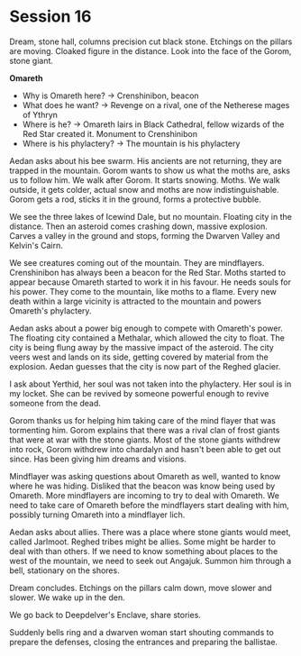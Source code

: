 # Session 16

Dream, stone hall, columns precision cut black stone. Etchings on the pillars are moving. Cloaked figure in the distance. Look into the face of the Gorom, stone giant.

**Omareth**
- Why is Omareth here? -> Crenshinibon, beacon
- What does he want? -> Revenge on a rival, one of the Netherese mages of Ythryn
- Where is he? -> Omareth lairs in Black Cathedral, fellow wizards of the Red Star created it. Monument to Crenshinibon
- Where is his phylactery? -> The mountain is his phylactery

Aedan asks about his bee swarm. His ancients are not returning, they are trapped in the mountain. Gorom wants to show us what the moths are, asks us to follow him. We walk after Gorom. It starts snowing. Moths. We walk outside, it gets colder, actual snow and moths are now indistinguishable. Gorom gets a rod, sticks it in the ground, forms a protective bubble.

We see the three lakes of Icewind Dale, but no mountain. Floating city in the distance. Then an asteroid comes crashing down, massive explosion. Carves a valley in the ground and stops, forming the Dwarven Valley and Kelvin's Cairn.

We see creatures coming out of the mountain. They are mindflayers. Crenshinibon has always been a beacon for the Red Star. Moths started to appear because Omareth started to work it in his favour. He needs souls for his power. They come to the mountain, like moths to a flame. Every new death within a large vicinity is attracted to the mountain and powers Omareth's phylactery.

Aedan asks about a power big enough to compete with Omareth's power. The floating city contained a Methalar, which allowed the city to float. The city is being flung away by the massive impact of the asteroid. The city veers west and lands on its side, getting covered by material from the explosion. Aedan guesses that the city is now part of the Reghed glacier.

I ask about Yerthid, her soul was not taken into the phylactery. Her soul is in my locket. She can be revived by someone powerful enough to revive someone from the dead.

Gorom thanks us for helping him taking care of the mind flayer that was tormenting him. Gorom explains that there was a rival clan of frost giants that were at war with the stone giants. Most of the stone giants withdrew into rock, Gorom withdrew into chardalyn and hasn't been able to get out since. Has been giving him dreams and visions.

Mindflayer was asking questions about Omareth as well, wanted to know where he was hiding. Disliked that the beacon was know being used by Omareth. More mindflayers are incoming to try to deal with Omareth. We need to take care of Omareth before the mindflayers start dealing with him, possibly turning Omareth into a mindflayer lich.

Aedan asks about allies. There was a place where stone giants would meet, called Jarlmoot. Reghed tribes might be allies. Some might be harder to deal with than others. If we need to know something about places to the west of the mountain, we need to seek out Angajuk. Summon him through a bell, stationary on the shores.

Dream concludes. Etchings on the pillars calm down, move slower and slower. We wake up in the den.

We go back to Deepdelver's Enclave, share stories.

Suddenly bells ring and a dwarven woman start shouting commands to prepare the defenses, closing the entrances and preparing the ballistae. 